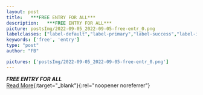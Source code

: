 ```yaml
---
layout: post
title:   ***FREE ENTRY FOR ALL***  
description:   ***FREE ENTRY FOR ALL***  
picture: postsImg/2022-09-05_2022-09-05-free-entr_0.png
labelclasses: ["label-default","label-primary","label-success","label-info","label-warning","label-danger"]
keywords: ['free', 'entry']
type: "post"
author: "FB"

pictures: ['postsImg/2022-09-05_2022-09-05-free-entr_0.png']
---
```

  ***FREE ENTRY FOR ALL***  <br>[Read More](#){:target="_blank"}{:rel="noopener noreferrer"}